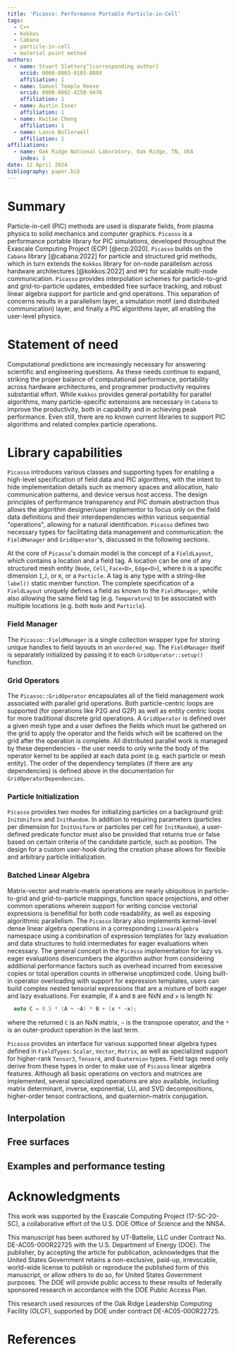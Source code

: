 ```yaml
---
title: 'Picasso: Performance Portable Particle-in-Cell'
tags:
  - C++
  - Kokkos
  - Cabana
  - particle-in-cell
  - material point method
authors:
  - name: Stuart Slattery^[corresponding author]
    orcid: 0000-0003-0103-888X
    affiliation: 1
  - name: Samuel Temple Reeve
    orcid: 0000-0002-4250-9476
    affiliation: 1
  - name: Austin Isner
    affiliation: 1
  - name: Kwitae Chong
    affiliation: 1
  - name: Lance Bullerwell
    affiliation: 1
affiliations:
  - name: Oak Ridge National Laboratory, Oak Ridge, TN, USA
    index: 1
date: 12 April 2024
bibliography: paper.bib
---
```


# Summary

Particle-in-cell (PIC) methods are used is disparate fields, from plasma
physics to solid mechanics and computer graphics.
`Picasso` is a performance portable library for PIC simulations, developed
throughout the Exascale Computing Project (ECP) [@ecp:2020]. `Picasso` builds
on the `Cabana` library [@cabana:2022] for particle and structured grid
methods, which in turn extends the `Kokkos` library for on-node parallelism
across hardware architectures [@kokkos:2022] and `MPI` for scalable multi-node
communication. `Picasso` provides interpolation schemes for particle-to-grid
and grid-to-particle updates, embedded free surface tracking, and robust
linear algebra support for particle and grid operations. This separation of
concerns results in a parallelism layer, a simulation motif (and distributed
communication) layer, and finally a PIC algorithms layer, all enabling the
user-level physics.

# Statement of need

Computational predictions are increasingly necessary for answering scientific
and engineering questions. As these needs continue to expand, striking the
proper balance of computational performance, portability across hardware
architectures, and programmer productivity requires substantial effort.
While `Kokkos` provides general portability for parallel algorithms, many
particle-specific extensions are necessary in `Cabana` to improve the
productivity, both in capability and in achieving peak performance.
Even still, there are no known current libraries to support PIC algorithms
and related complex particle operations.

# Library capabilities
`Picasso` introduces various classes and supporting types for enabling a high-level specification of field data and PIC algorithms, with the intent to hide implementation details such as memory spaces and allocation, halo communication patterns, and device versus host access. The design principles of performance transparency and PIC domain abstraction thus allows the algorithm designer/user implementor to focus only on the field data definitions and their interdependencies within various sequential "operations", allowing for a natural identification. `Picasso` defines two necessary types for facilitating data management and communication: the `FieldManager` and `GridOperator`'s, discussed in the following sections.

At the core of `Picasso`'s domain model is the concept of a `FieldLayout`, which contains a location and a field tag. A location can be one of any structured mesh entity (`Node`, `Cell`, `Face<D>`, `Edge<D>`), where `D` is a specific dimension `I`,`J`, or `K`, or a `Particle`. A tag is any type with a string-like `label()` static member function. The complete specification of a `FieldLayout` uniquely defines a field as known to the `FieldManager`, while also allowing the same field tag (e.g. `Temperature`) to be associated with multiple locations (e.g. both `Node` and `Particle`).
### Field Manager
The `Picasso::FieldManager` is a single collection wrapper type for storing unique handles to field layouts in an `unordered_map`. The `FieldManager` itself is separately initialized by passing it to each `GridOperator::setup()` function.

### Grid Operators
The `Picasso::GridOperator` encapsulates all of the field management work associated with parallel grid operations. Both particle-centric loops are supported (for operations like P2G and G2P) as well as entity centric loops for more traditional discrete grid operations.
A `GridOperator` is defined over a given mesh type and a user defines the fields which must be gathered on the grid to apply the operator and the fields which will be scattered on the grid after the operation is complete. All distributed parallel work is managed by these dependencies - the user needs to only write the body of the operator kernel to be applied at each data point (e.g. each particle or mesh entity).
The order of the dependency templates (if there are any dependencies) is defined above in the documentation for `GridOperatorDependencies`.

### Particle Initialization
`Picasso` provides two modes for initializing particles on a background grid: `InitUniform` and `InitRandom`. In addition to requiring parameters (particles per dimension for `InitUniform` or particles per cell for `InitRandom`), a user-defined predicate functor must also be provided that returns true or false based on certain criteria of the candidate particle, such as position. The design for a custom user-hook during the creation phase allows for flexible and arbitrary particle initialization.

### Batched Linear Algebra
Matrix-vector and matrix-matrix operations are nearly ubiquitous in particle-to-grid and grid-to-particle mappings, function space projections, and other common operations wherein support for writing concise vectorial expressions is benefitial for both code readability, as well as exposing algorithmic parallelism.  The `Picasso` library also implements kernel-level dense linear algebra operations in a corresponding `LinearAlgebra` namespace using a combination of expression templates for lazy evaluation and data structures to hold intermediates for eager evaluations when necessary. The general concept in the `Picasso` implementation for lazy vs. eager evaluations disencumbers the algorithm author from considering additional performance factors such as overhead incurred from excessive copies or total operation counts in otherwise unoptimized code. Using built-in operator overloading with support for expression templates, users can build complex nested tensorial expressions that are a mixture of both eager and lazy evaluations. For example, if `A` and `B` are NxN and `x` is length N:
```cpp
  auto C = 0.5 * (A + ~A) * B + (x * ~x);
```
where the returned `C` is an NxN matrix, `~` is the transpose operator, and the `*` is an outer-product operation in the last term.

`Picasso` provides an interface for various supported linear algebra types defined in `FieldTypes`: `Scalar`, `Vector`, `Matrix`, as well as specialized support for higher-rank `Tensor3`, `Tensor4`, and `Quaternion` types. Field tags need only derive from these types in order to make use of `Picasso` linear algebra features. Although all basic operations on vectors and matrices are implemented, several specialized operations are also available, including matrix determinant, inverse, exponential, LU, and SVD decompositions, higher-order tensor contractions, and quaternion-matrix conjugation.

## Interpolation


## Free surfaces


## Examples and performance testing


# Acknowledgments

This work was supported by the Exascale Computing Project (17-SC-20-SC), a
collaborative effort of the U.S. DOE Office of Science and the NNSA.

This manuscript has been authored by UT-Battelle, LLC under Contract No.
DE-AC05-00OR22725 with the U.S. Department of Energy (DOE). The publisher, by
accepting the article for publication, acknowledges that the United States
Government retains a non-exclusive, paid-up, irrevocable, world-wide license to
publish or reproduce the published form of this manuscript, or allow others to
do so, for United States Government purposes. The DOE will provide public
access to these results of federally sponsored research in accordance with the
DOE Public Access Plan.

This research used resources of the Oak Ridge Leadership Computing Facility
(OLCF), supported by DOE under contract DE-AC05-00OR22725.

# References
